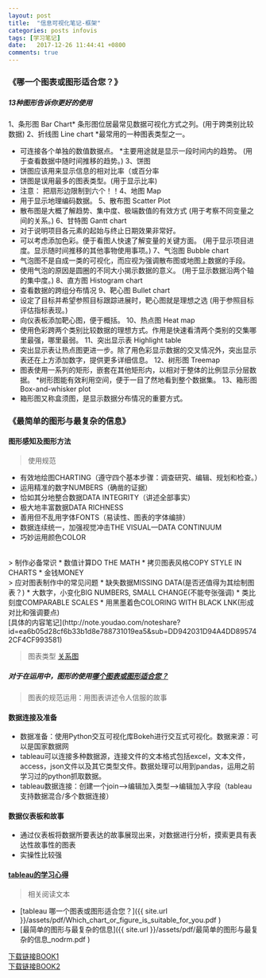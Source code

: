 ```yaml
---
layout: post
title:  "信息可视化笔记-框架"
categories: posts infovis  
tags: [学习笔记]
date:   2017-12-26 11:44:41 +0800
comments: true
---
```

### 《哪一个图表或图形适合您？》
##### 13种图形告诉你更好的使用

1、条形图 Bar Chart* 条形图位居最常见数据可视化方式之列。(用于跨类别比较数据)
2、折线图 Line chart
*最常用的一种图表类型之一。
* 可连接各个单独的数值数据点。
*主要用途就是显示一段时间内的趋势。
(用于查看数据中随时间推移的趋势。)
3、饼图 
* 饼图应该用来显示信息的相对比率（或百分率
* 饼图是误用最多的图表类型。(用于显示比率)
* 注意： 把扇形边限制到六个！！4、地图 Map
* 用于显示地理编码数据。
5、散布图 Scatter Plot
* 散布图是大概了解趋势、集中度、极端数值的有效方式
(用于考察不同变量之间的关系。)
6、甘特图 Gantt chart
* 对于说明项目各元素的起始与终止日期效果非常好。
* 可以考虑添加色彩。便于看图人快速了解变量的关键方面。
(用于显示项目进度。显示随时间推移的其他事物使用事项。)
7、气泡图  Bubble chart
* 气泡图不是自成一类的可视化，而应视为强调散布图或地图上数据的手段。
* 使用气泡的原因是圆圈的不同大小揭示数据的意义。
(用于显示数据沿两个轴的集中度。)
8、直方图 Histogram chart
* 查看数据的跨组分布情况
9、靶心图 Bullet chart
* 设定了目标并希望参照目标跟踪进展时，靶心图就是理想之选
(用于参照目标评估指标表现。)
*  向仪表板添加靶心图，便于概括。 
10、热点图 Heat map
* 使用色彩跨两个类别比较数据的理想方式。作用是快速看清两个类别的交集哪里最强，哪里最弱。
11、突出显示表 Highlight table
* 突出显示表让热点图更进一步。除了用色彩显示数据的交叉情况外，突出显示表还在上方添加数字，提供更多详细信息。
12、树形图 Treemap
* 图表使用一系列的矩形，嵌套在其他矩形内，以相对于整体的比例显示分层数据。
*树形图能有效利用空间，便于一目了然地看到整个数据集。
13、箱形图 Box-and-whisker plot
* 箱形图又称盒须图，是显示数据分布情况的重要方式。

### 《最简单的图形与最复杂的信息》
#### 图形感知及图形方法
> 使用规范
* 有效地绘图CHARTING（遵守四个基本步骤：调查研究、编辑、规划和检查。）
* 运用精准的数字NUMBERS（确凿的证据）
* 恰如其分地整合数据DATA INTEGRITY（讲述全部事实）
* 极大地丰富数据DATA RICHNESS
* 善用但不乱用字体FONTS（易读性、图表的字体编排）
* 数据连续统一，加强视觉冲击THE VISUAL—DATA CONTINUUM
* 巧妙运用颜色COLOR
<br/>
> 制作必备常识
* 数值计算DO THE MATH
* 拷贝图表风格COPY STYLE IN CHARTS
* 金钱MONEY
<br/>
> 应对图表制作中的常见问题
* 缺失数据MISSING DATA(是否还值得为其绘制图表？)
* 大数字，小变化BIG NUMBERS, SMALL CHANGE(不能夸张强调)
* 类比刻度COMPARABLE SCALES
* 用黑墨着色COLORING WITH BLACK LNK(形成对比和强调要点)
<br/>
[具体的内容笔记](http://note.youdao.com/noteshare?id=ea6b05d28cf6b33b1d8e788731019ea5&sub=DD942031D94A4DD895742CF4CF993581)

> 图表类型
[关系图](http://note.youdao.com/noteshare?id=8868eabf7e87eabd43d6cc48f09334c1)
##### 对于在运用中，图形的使用[哪个图表或图形适合您？](http://note.youdao.com/noteshare?id=0e1ee6bce9fc47e27707b0e2d3c45dde&sub=B152E99FA7B64BFD968F5AE3F8AA060A)

> 图表的规范运用：用图表讲述令人信服的故事

#### 数据连接及准备
* 数据准备：使用Python交互可视化库Bokeh进行交互式可视化。数据来源：可以是国家数据网
* tableau可以连接多种数据源，连接文件的文本格式包括excel，文本文件，access，json文件以及其它类型文件。数据处理可以用到pandas，运用之前学习过的python抓取数据。
* tableau数据连接：创建一个join-->编辑加入类型-->编辑加入字段（tableau支持数据混合/多个数据连接）

#### 数据仪表板和故事
* 通过仪表板将数据所要表达的故事展现出来，对数据进行分析，摸索更具有表达性故事性的图表
* 实操性比较强

#### [tableau的学习心得]()
> 相关阅读文本
* [tableau 哪一个图表或图形适合您？]({{ site.url }}/assets/pdf/Which_chart_or_figure_is_suitable_for_you.pdf )
* [最简单的图形与最复杂的信息]({{ site.url }}/assets/pdf/最简单的图形与最复杂的信息_nodrm.pdf )
<div markdown="0"><a href="https://pan.baidu.com/s/1dFq8UNB" class="btn btn-info">下载链接BOOK1</a></div>
<div markdown="0"><a href="https://pan.baidu.com/s/1eSET1SY" class="btn btn-info">下载链接BOOK2</a></div>
